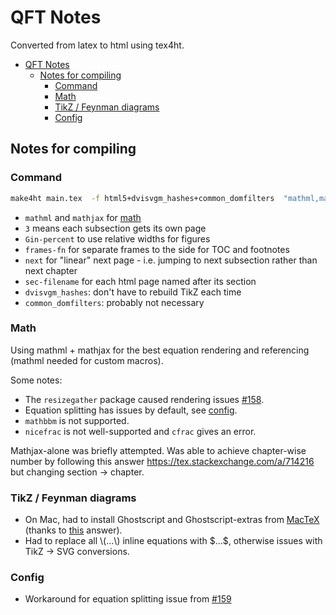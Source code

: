 # QFT Notes

Converted from latex to html using tex4ht.

- [QFT Notes](#qft-notes)
  - [Notes for compiling](#notes-for-compiling)
    - [Command](#command)
    - [Math](#math)
    - [TikZ / Feynman diagrams](#tikz--feynman-diagrams)
    - [Config](#config)


## Notes for compiling

### Command

```bash
make4ht main.tex  -f html5+dvisvgm_hashes+common_domfilters  "mathml,mathjax,3,Gin-percent,frames-fn,next,sec-filename" -c config.cfg
```

 - `mathml` and `mathjax` for [math](#math)
 - `3` means each subsection gets its own page
 - `Gin-percent` to use relative widths for figures
 - `frames-fn` for separate frames to the side for TOC and footnotes
 - `next` for "linear" next page - i.e. jumping to next subsection rather than next chapter
 - `sec-filename` for each html page named after its section
 - `dvisvgm_hashes`: don't have to rebuild TikZ each time
 - `common_domfilters`: probably not necessary

### Math

Using mathml + mathjax for the best equation rendering and referencing (mathml needed for custom macros).

Some notes:

 - The `resizegather` package caused rendering issues [#158](https://github.com/michal-h21/make4ht/issues/158).
 - Equation splitting has issues by default, see [config](#config).
 - `mathbbm` is not supported.
 - `nicefrac` is not well-supported and `cfrac` gives an error.

Mathjax-alone was briefly attempted. Was able to achieve chapter-wise number by following this answer https://tex.stackexchange.com/a/714216 but changing section $\rightarrow$ chapter.

### TikZ / Feynman diagrams

 - On Mac, had to install Ghostscript and Ghostscript-extras from [MacTeX](https://www.tug.org/mactex/morepackages.html) (thanks to [this](https://tex.stackexchange.com/a/716651/361983) answer).
 - Had to replace all \\\(...\\\) inline equations with \$...\$, otherwise issues with TikZ -> SVG conversions.

### Config

 - Workaround for equation splitting issue from [#159](https://github.com/michal-h21/make4ht/issues/159)